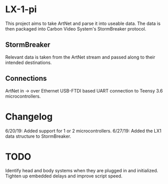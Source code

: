 # LX-1-pi
This project aims to take ArtNet and parse it into useable data.  The data is then packaged into Carbon Video System's StormBreaker protocol.

## StormBreaker
Relevant data is taken from the ArtNet stream and passed along to their intended destinations.

## Connections
ArtNet in -> over Ethernet
USB-FTDI based UART connection to Teensy 3.6 microcontrollers.

# Changelog
6/20/19:  Added support for 1 or 2 microcontrollers.
6/27/19:  Added the LX1 data structure to StormBreaker.

# TODO
Identify head and body systems when they are plugged in and initialized.
Tighten up embedded delays and improve script speed.